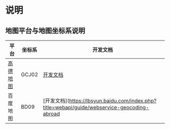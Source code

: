 # 说明
## 地图平台与地图坐标系说明
| 平台                                                                  | 坐标系  | 开发文档 |
|---------------------------------------------------------------------|------|------|
| [高德地图](https://lbs.amap.com/api/javascript-api/guide/map-overview/) |  GCJ02    |[开发文档](https://lbs.amap.com/api/javascript-api/guide/map-overview/)|) |[经纬度坐标系](https://lbs.amap.com/api/javascript-api/reference/coordinate/|[经纬度坐标系](https://lbs.amap.com/api/javascript-api/reference/coordinate/)|)|
| 百度地图                                                                | BD09 | [开发文档](https://lbsyun.baidu.com/index.php?title=webapi/guide/webservice-geocoding-abroad |[经纬度坐标系](https://lbsyun.baidu.com/index.php?title=webapi/guide/webservice-geocoding-abroad)|)|
